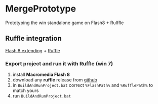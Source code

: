 # MergePrototype
Prototyping the win standalone game on Flash8 + Rulffle

## Ruffle integration
[Flash 8 extending](https://help.adobe.com/archive/en_US/flash/cs5/flash_cs5_extending.pdf) + [Ruffle](https://ruffle.rs/)

### Export project and run it with Ruffle (win 7)
1. install **Macromedia Flash 8**
2. download any **ruffle** release from [github](https://github.com/ruffle-rs/ruffle)
3. in `BuildAndRunProject.bat` correct `%FlashPath%` and `%RufflePath%` to match yours
4. run `BuildAndRunProject.bat`

